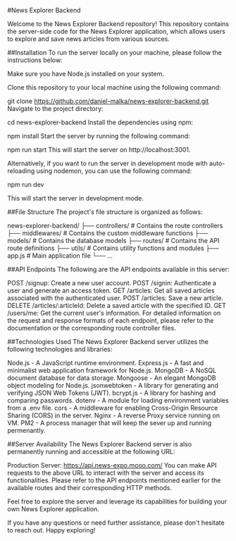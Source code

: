 #News Explorer Backend

Welcome to the News Explorer Backend repository! This repository contains the server-side code for the News Explorer application, which allows users to explore and save news articles from various sources.

##Installation
To run the server locally on your machine, please follow the instructions below:

Make sure you have Node.js installed on your system.

Clone this repository to your local machine using the following command:

git clone https://github.com/daniel-malka/news-explorer-backend.git
Navigate to the project directory:

cd news-explorer-backend
Install the dependencies using npm:

npm install
Start the server by running the following command:

npm run start
This will start the server on http://localhost:3001.

Alternatively, if you want to run the server in development mode with auto-reloading using nodemon, you can use the following command:

npm run dev

This will start the server in development mode.

##File Structure
The project's file structure is organized as follows:

news-explorer-backend/
├── controllers/ # Contains the route controllers
├── middlewares/ # Contains the custom middleware functions
├── models/ # Contains the database models
├── routes/ # Contains the API route definitions
├── utils/ # Contains utility functions and modules
├── app.js # Main application file
└── ...

##API Endpoints
The following are the API endpoints available in this server:

POST /signup: Create a new user account.
POST /signin: Authenticate a user and generate an access token.
GET /articles: Get all saved articles associated with the authenticated user.
POST /articles: Save a new article.
DELETE /articles/:articleId: Delete a saved article with the specified ID.
GET /users/me: Get the current user's information.
For detailed information on the request and response formats of each endpoint, please refer to the documentation or the corresponding route controller files.

##Technologies Used
The News Explorer Backend server utilizes the following technologies and libraries:

Node.js - A JavaScript runtime environment.
Express.js - A fast and minimalist web application framework for Node.js.
MongoDB - A NoSQL document database for data storage.
Mongoose - An elegant MongoDB object modeling for Node.js.
jsonwebtoken - A library for generating and verifying JSON Web Tokens (JWT).
bcrypt.js - A library for hashing and comparing passwords.
dotenv - A module for loading environment variables from a .env file.
cors - A middleware for enabling Cross-Origin Resource Sharing (CORS) in the server.
Nginx - A reverse Proxy service running on VM.
PM2 - A process manager that will keep the sever up and running permenantly.

##Server Availability
The News Explorer Backend server is also permanently running and accessible at the following URL:

Production Server: https://api.news-expo.mooo.com/
You can make API requests to the above URL to interact with the server and access its functionalities. Please refer to the API endpoints mentioned earlier for the available routes and their corresponding HTTP methods.

Feel free to explore the server and leverage its capabilities for building your own News Explorer application.

If you have any questions or need further assistance, please don't hesitate to reach out. Happy exploring!
